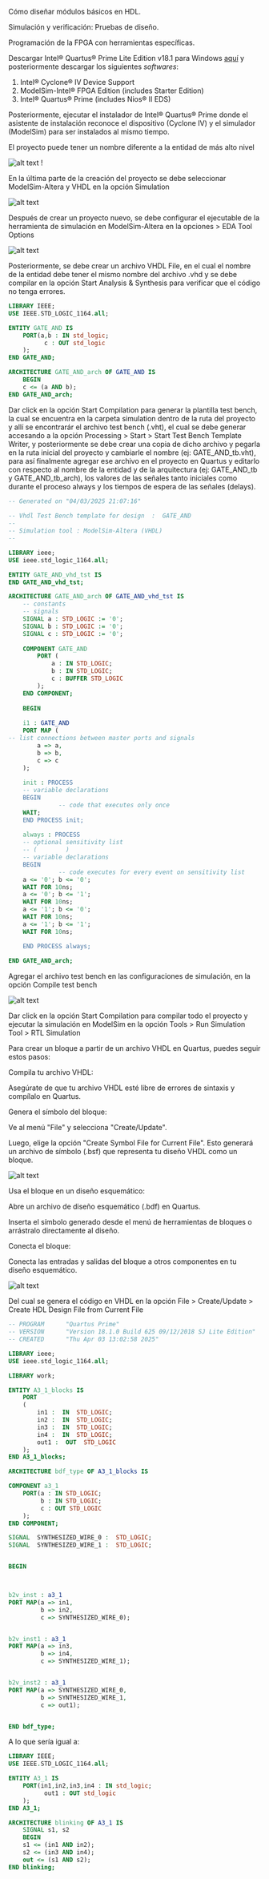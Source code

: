 Cómo diseñar módulos básicos en HDL.

Simulación y verificación: Pruebas de diseño.

Programación de la FPGA con herramientas específicas.





Descargar Intel® Quartus® Prime Lite Edition v18.1 para Windows <a href="https://www.intel.com/content/www/us/en/collections/products/fpga/software/downloads.html">aquí</a> y posteriormente descargar los siguientes <i>softwares</i>:

1. Intel® Cyclone® IV Device Support
2. ModelSim-Intel® FPGA Edition (includes Starter Edition)
3. Intel® Quartus® Prime (includes Nios® II EDS)

Posteriormente, ejecutar el instalador de Intel® Quartus® Prime donde el asistente de instalación reconoce el dispositivo (Cyclone IV) y el simulador (ModelSim) para ser instalados al mismo tiempo.

El proyecto puede tener un nombre diferente a la entidad de más alto nivel

![alt text](image.png)
!

En la última parte de la creación del proyecto se debe seleccionar ModelSim-Altera y VHDL en la opción Simulation

![alt text](image-2.png)

Después de crear un proyecto nuevo, se debe configurar el ejecutable de la herramienta de simulación en ModelSim-Altera en la opciones > EDA Tool Options

![alt text](image-1.png)

Posteriormente, se debe crear un archivo VHDL File, en el cual el nombre de la entidad debe tener el mismo nombre del archivo .vhd y se debe compilar en la opción Start Analysis & Synthesis para verificar que el código no tenga errores. 

```vhdl
LIBRARY IEEE;
USE IEEE.STD_LOGIC_1164.all;

ENTITY GATE_AND IS
    PORT(a,b : IN std_logic;
          c : OUT std_logic
    );	  
END GATE_AND;

ARCHITECTURE GATE_AND_arch OF GATE_AND IS
    BEGIN
    c <= (a AND b);
END GATE_AND_arch;
```

Dar click en la opción Start Compilation para generar la plantilla test bench, la cual se encuentra en la carpeta simulation dentro de la ruta del proyecto y allí se encontrarár el archivo test bench (.vht), el cual se debe generar accesando a la opción Processing > Start > Start Test Bench Template Writer, y posteriormente se debe crear una copia de dicho archivo y pegarla en la ruta inicial del proyecto y cambiarle el nombre (ej: GATE_AND_tb.vht), para así finalmente agregar ese archivo en el proyecto en Quartus y editarlo con respecto al nombre de la entidad y de la arquitectura (ej: GATE_AND_tb y GATE_AND_tb_arch), los valores de las señales tanto iniciales como durante el proceso always y los tiempos de espera de las señales (delays).

```vhdl
-- Generated on "04/03/2025 21:07:16"
                                                            
-- Vhdl Test Bench template for design  :  GATE_AND
-- 
-- Simulation tool : ModelSim-Altera (VHDL)
-- 

LIBRARY ieee;                                               
USE ieee.std_logic_1164.all;                                

ENTITY GATE_AND_vhd_tst IS
END GATE_AND_vhd_tst;

ARCHITECTURE GATE_AND_arch OF GATE_AND_vhd_tst IS
	-- constants                                                 
	-- signals                                                   
	SIGNAL a : STD_LOGIC := '0';
	SIGNAL b : STD_LOGIC := '0';
	SIGNAL c : STD_LOGIC := '0';
	
	COMPONENT GATE_AND
		PORT (
			a : IN STD_LOGIC;
			b : IN STD_LOGIC;
			c : BUFFER STD_LOGIC
		);
	END COMPONENT;
	
	BEGIN
	
	i1 : GATE_AND
	PORT MAP (
-- list connections between master ports and signals
		a => a,
		b => b,
		c => c
	);
		
	init : PROCESS                                               
	-- variable declarations                                     
	BEGIN                                                        
			  -- code that executes only once                      
	WAIT;                                                       
	END PROCESS init;
	
	always : PROCESS                                              
	-- optional sensitivity list                                  
	-- (        )                                                 
	-- variable declarations                                      
	BEGIN                                                         
			  -- code executes for every event on sensitivity list  
	a <= '0'; b <= '0';
	WAIT FOR 10ns; 
	a <= '0'; b <= '1';
	WAIT FOR 10ns;   
	a <= '1'; b <= '0';
	WAIT FOR 10ns; 
	a <= '1'; b <= '1';
	WAIT FOR 10ns;      

	END PROCESS always; 
	
END GATE_AND_arch;
```

Agregar el archivo test bench en las configuraciones de simulación, en la opción Compile test bench 

![alt text](image-3.png)

Dar click en la opción Start Compilation para compilar todo el proyecto y ejecutar la simulación en ModelSim en la opción Tools > Run Simulation Tool > RTL Simulation










Para crear un bloque a partir de un archivo VHDL en Quartus, puedes seguir estos pasos:

Compila tu archivo VHDL:

Asegúrate de que tu archivo VHDL esté libre de errores de sintaxis y compílalo en Quartus.

Genera el símbolo del bloque:

Ve al menú "File" y selecciona "Create/Update".

Luego, elige la opción "Create Symbol File for Current File". Esto generará un archivo de símbolo (.bsf) que representa tu diseño VHDL como un bloque.

![alt text](image-4.png)

Usa el bloque en un diseño esquemático:

Abre un archivo de diseño esquemático (.bdf) en Quartus.

Inserta el símbolo generado desde el menú de herramientas de bloques o arrástralo directamente al diseño.

Conecta el bloque:

Conecta las entradas y salidas del bloque a otros componentes en tu diseño esquemático.

![alt text](image-3.png)

Del cual se genera el código en VHDL en la opción File > Create/Update > Create HDL Design File from Current File

```vhdl
-- PROGRAM		"Quartus Prime"
-- VERSION		"Version 18.1.0 Build 625 09/12/2018 SJ Lite Edition"
-- CREATED		"Thu Apr 03 13:02:58 2025"

LIBRARY ieee;
USE ieee.std_logic_1164.all; 

LIBRARY work;

ENTITY A3_1_blocks IS 
    PORT
    (
        in1 :  IN  STD_LOGIC;
        in2 :  IN  STD_LOGIC;
        in3 :  IN  STD_LOGIC;
        in4 :  IN  STD_LOGIC;
        out1 :  OUT  STD_LOGIC
    );
END A3_1_blocks;

ARCHITECTURE bdf_type OF A3_1_blocks IS 

COMPONENT a3_1
    PORT(a : IN STD_LOGIC;
         b : IN STD_LOGIC;
         c : OUT STD_LOGIC
    );
END COMPONENT;

SIGNAL	SYNTHESIZED_WIRE_0 :  STD_LOGIC;
SIGNAL	SYNTHESIZED_WIRE_1 :  STD_LOGIC;


BEGIN 



b2v_inst : a3_1
PORT MAP(a => in1,
         b => in2,
         c => SYNTHESIZED_WIRE_0);


b2v_inst1 : a3_1
PORT MAP(a => in3,
         b => in4,
         c => SYNTHESIZED_WIRE_1);


b2v_inst2 : a3_1
PORT MAP(a => SYNTHESIZED_WIRE_0,
         b => SYNTHESIZED_WIRE_1,
         c => out1);


END bdf_type;
```

A lo que sería igual a:

```vhdl
LIBRARY IEEE;
USE IEEE.STD_LOGIC_1164.all;

ENTITY A3_1 IS
    PORT(in1,in2,in3,in4 : IN std_logic;
          out1 : OUT std_logic
    );	  
END A3_1;

ARCHITECTURE blinking OF A3_1 IS
    SIGNAL s1, s2 
    BEGIN
    s1 <= (in1 AND in2);
    s2 <= (in3 AND in4);
    out <= (s1 AND s2);
END blinking;
```